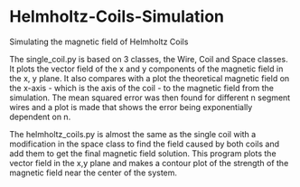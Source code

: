 # Helmholtz-Coils-Simulation
Simulating the magnetic field of Helmholtz Coils

The single_coil.py is based on 3 classes, the Wire, Coil and Space classes. 
It plots the vector field of the x and y components of the magnetic field
in the x, y plane. It also compares with a plot the theoretical magnetic
field on the x-axis - which is the axis of the coil - to the magnetic field
from the simulation. The mean squared error was then found for different n 
segment wires and a plot is made that shows the error being exponentially
dependent on n.

The helmholtz_coils.py is almost the same as the single coil with a modification 
in the space class to find the field caused by both coils and add them to get the
final magnetic field solution. This program plots the vector field in the x,y plane
and makes a contour plot of the strength of the magnetic field near the center of the
system.
